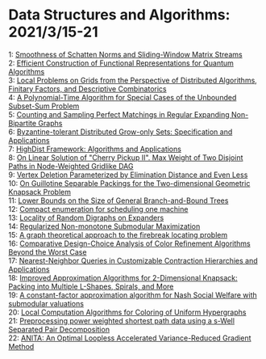# Data Structures and Algorithms: 2021/3/15-21  
1: [Smoothness of Schatten Norms and Sliding-Window Matrix Streams](https://doi.org/10.48550/arXiv.2103.08211)  
2: [Efficient Construction of Functional Representations for Quantum  Algorithms](https://doi.org/10.48550/arXiv.2103.08281)  
3: [Local Problems on Grids from the Perspective of Distributed Algorithms,  Finitary Factors, and Descriptive Combinatorics](https://doi.org/10.48550/arXiv.2103.08394)  
4: [A Polynomial-Time Algorithm for Special Cases of the Unbounded  Subset-Sum Problem](https://doi.org/10.48550/arXiv.2103.09080)  
5: [Counting and Sampling Perfect Matchings in Regular Expanding  Non-Bipartite Graphs](https://doi.org/10.48550/arXiv.2103.08683)  
6: [Byzantine-tolerant Distributed Grow-only Sets: Specification and  Applications](https://doi.org/10.48550/arXiv.2103.08936)  
7: [HighDist Framework: Algorithms and Applications](https://doi.org/10.48550/arXiv.2103.09033)  
8: [On Linear Solution of "Cherry Pickup II". Max Weight of Two Disjoint  Paths in Node-Weighted Gridlike DAG](https://doi.org/10.48550/arXiv.2103.09362)  
9: [Vertex Deletion Parameterized by Elimination Distance and Even Less](https://doi.org/10.48550/arXiv.2103.09715)  
10: [On Guillotine Separable Packings for the Two-dimensional Geometric  Knapsack Problem](https://doi.org/10.48550/arXiv.2103.09735)  
11: [Lower Bounds on the Size of General Branch-and-Bound Trees](https://doi.org/10.48550/arXiv.2103.09807)  
12: [Compact enumeration for scheduling one machine](https://doi.org/10.48550/arXiv.2103.09900)  
13: [Locality of Random Digraphs on Expanders](https://doi.org/10.48550/arXiv.2103.09952)  
14: [Regularized Non-monotone Submodular Maximization](https://doi.org/10.48550/arXiv.2103.10008)  
15: [A graph theoretical approach to the firebreak locating problem](https://doi.org/10.48550/arXiv.2103.10115)  
16: [Comparative Design-Choice Analysis of Color Refinement Algorithms Beyond  the Worst Case](https://doi.org/10.48550/arXiv.2103.10244)  
17: [Nearest-Neighbor Queries in Customizable Contraction Hierarchies and  Applications](https://doi.org/10.48550/arXiv.2103.10359)  
18: [Improved Approximation Algorithms for 2-Dimensional Knapsack: Packing  into Multiple L-Shapes, Spirals, and More](https://doi.org/10.48550/arXiv.2103.10406)  
19: [A constant-factor approximation algorithm for Nash Social Welfare with  submodular valuations](https://doi.org/10.48550/arXiv.2103.10536)  
20: [Local Computation Algorithms for Coloring of Uniform Hypergraphs](https://doi.org/10.48550/arXiv.2103.10990)  
21: [Preprocessing power weighted shortest path data using a s-Well Separated  Pair Decomposition](https://doi.org/10.48550/arXiv.2103.11216)  
22: [ANITA: An Optimal Loopless Accelerated Variance-Reduced Gradient Method](https://doi.org/10.48550/arXiv.2103.11333)  